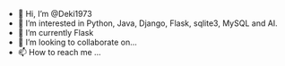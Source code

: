 - 👋 Hi, I’m @Deki1973
- 👀 I’m interested in Python, Java, Django, Flask, sqlite3, MySQL and AI.
- 🌱 I’m currently Flask
- 💞️ I’m looking to collaborate on...
- 📫 How to reach me ...

<!---
Deki1973/Deki1973 is a ✨ special ✨ repository because its `README.md` (this file) appears on your GitHub profile.
You can click the Preview link to take a look at your changes.
--->
